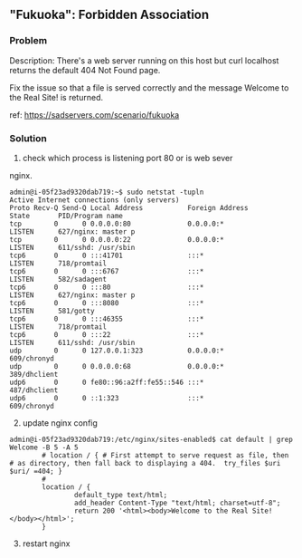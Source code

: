 ##  "Fukuoka": Forbidden Association

### Problem

Description: There's a web server running on this host but curl localhost returns the default 404 Not Found page.

Fix the issue so that a file is served correctly and the message Welcome to the Real Site! is returned.

ref: https://sadservers.com/scenario/fukuoka

### Solution

1. check which process is listening port 80 or is web sever

nginx.

```
admin@i-05f23ad9320dab719:~$ sudo netstat -tupln
Active Internet connections (only servers)
Proto Recv-Q Send-Q Local Address           Foreign Address         State       PID/Program name    
tcp        0      0 0.0.0.0:80              0.0.0.0:*               LISTEN      627/nginx: master p 
tcp        0      0 0.0.0.0:22              0.0.0.0:*               LISTEN      611/sshd: /usr/sbin 
tcp6       0      0 :::41701                :::*                    LISTEN      718/promtail        
tcp6       0      0 :::6767                 :::*                    LISTEN      582/sadagent        
tcp6       0      0 :::80                   :::*                    LISTEN      627/nginx: master p 
tcp6       0      0 :::8080                 :::*                    LISTEN      581/gotty           
tcp6       0      0 :::46355                :::*                    LISTEN      718/promtail        
tcp6       0      0 :::22                   :::*                    LISTEN      611/sshd: /usr/sbin 
udp        0      0 127.0.0.1:323           0.0.0.0:*                           609/chronyd         
udp        0      0 0.0.0.0:68              0.0.0.0:*                           389/dhclient        
udp6       0      0 fe80::96:a2ff:fe55::546 :::*                                487/dhclient        
udp6       0      0 ::1:323                 :::*                                609/chronyd
```

2. update nginx config

```
admin@i-05f23ad9320dab719:/etc/nginx/sites-enabled$ cat default | grep Welcome -B 5 -A 5
        # location / { # First attempt to serve request as file, then # as directory, then fall back to displaying a 404.  try_files $uri $uri/ =404; }
        #
        location / {
                default_type text/html;
                add_header Content-Type "text/html; charset=utf-8";
                return 200 '<html><body>Welcome to the Real Site!</body></html>';
        }
```

3. restart nginx

```

```
